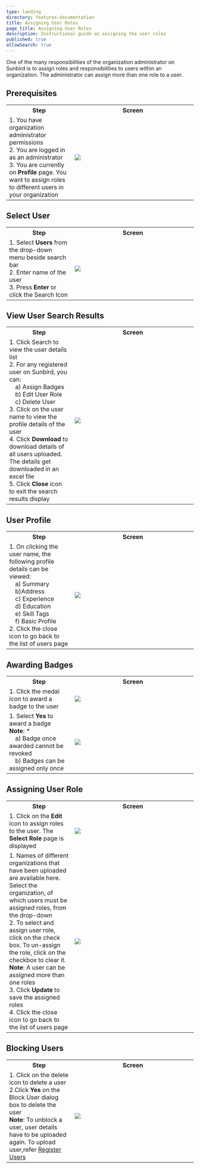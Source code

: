 ```yaml
---
type: landing
directory: features-documentation
title: Assigning User Roles
page_title: Assigning User Roles
description: Instructional guide on assigning the user roles 
published: true
allowSearch: true
---
```


One of the many responsibilities of the organization administrator on Sunbird is to assign roles and responsibilities to users within an organization. The administrator can assign more than one role to a user.

## Prerequisites

<table>
  <tr>
    <th style="width:35%;">Step</th>
    <th style="width:65%;">Screen</th>
  </tr>
  <tr>
    <td>1. You have organization administrator permissions <br>2. You are logged in as an administrator <br>3. You are currently on <b>Profile</b> page. You want to assign roles to different users in your organization</td>
    <td><img src="pages/features-documentation/images/admin_assignroles/admin_homepage.png"></td>
  </tr>
    </table>

## Select User

<table>
  <tr>
    <th style="width:35%;">Step</th>
    <th style="width:65%;">Screen</th>
  </tr>
  <tr>
    <td>1. Select <b>Users</b> from the drop-down menu beside search bar <br>2. Enter name of the user <br>3. Press <b>Enter</b> or click the Search Icon</td>
      <td><img src="pages/features-documentation/images/admin_assignroles/admin_selectuser.png"></td>
  </tr>
    </table>

## View User Search Results

<table>
  <tr>
    <th style="width:35%;">Step</th>
    <th style="width:65%;">Screen</th>
  </tr>
  <tr>
    <td>1. Click Search to view the user details list <br>2. For any registered user on Sunbird, you can: <br>&emsp;a) Assign Badges
<br>&emsp;b) Edit User Role <br>&emsp;c) Delete User <br>3. Click on the user name to view the profile details of the user <br>4. Click <b>Download</b> to download details of all users uploaded. The details get downloaded in an excel file <br>5. Click <b>Close</b> icon to exit the search results display</td>
      <td><img src="pages/features-documentation/images/admin_assignroles/admin_searchresults.png"></td>
  </tr>
    </table>

## User Profile

<table>
  <tr>
    <th style="width:35%;">Step</th>
    <th style="width:65%;">Screen</th>
  </tr>
  <tr>
    <td>1. On clicking the user name, the following profile details can be viewed: <br>&emsp;a) Summary <br>&emsp;b)Address <br>&emsp;c) Experience <br>&emsp;d) Education <br>&emsp;e) Skill Tags <br>&emsp;f) Basic Profile <br>2. Click the close icon to go back to the list of users page</td>
      <td><img src="pages/features-documentation/images/admin_assignroles/admin_userprofile.png"></td>
  </tr>
    </table>

## Awarding Badges

<table>
  <tr>
    <th style="width:35%;">Step</th>
    <th style="width:65%;">Screen</th>
  </tr>
  <tr>
    <td>1. Click the medal icon to award a badge to the user</td>
      <td><img src="pages/features-documentation/images/admin_assignroles/admin_badge1.png"></td>
  </tr>
  <tr>
    <td>1. Select <b>Yes</b> to award a badge <br><b>Note</b>: *<br>&emsp;a) Badge once awarded cannot be revoked <br>&emsp;b) Badges can be assigned only once</td>
      <td><img src="pages/features-documentation/images/admin_assignroles/admin_badge2.png"></td>
</tr>
</table>

## Assigning User Role

<table>
  <tr>
    <th style="width:35%;">Step</th>
    <th style="width:65%;">Screen</th>
  </tr>
  <tr>
    <td>1. Click on the <b>Edit</b> icon to assign roles to the user. The <b>Select Role</b> page is displayed</td>
      <td><img src="pages/features-documentation/images/admin_assignroles/admin_assignrole1.png"></td>
  </tr>
  <tr>
    <td>1. Names of different organizations that have been uploaded are available here. Select the organization, of which users must be assigned roles, from the drop-down <br>2. To select and assign user role, click on the check box. To un-assign the role, click on the checkbox to clear it. <br><b>Note</b>: A user can be assigned more than one roles <br>3. Click <b>Update</b> to save the assigned roles <br>4. Click the close icon to go back to the list of users page</td>
     <td><img src="pages/features-documentation/images/admin_assignroles/admin_assignrole2.png"></td>
  </tr>
  </table>
    
## Blocking Users

<table>
  <tr>
    <th style="width:35%;">Step</th>
    <th style="width:65%;">Screen</th>
  </tr>
  <tr>
    <td>1. Click on the delete icon to delete a user <br>2.Click <b>Yes</b> on the Block User dialog box to delete the user <br><b>Note</b>: To unblock a user, user details have to be uploaded again. To upload user,refer <a href="http://www.sunbird.org/features-documentation/register_user" target="_blank">Register Users</a>
    </td>
      <td><img src="pages/features-documentation/images/admin_assignroles/admin_blockuser.png"></td>
  </tr>
</table>
        
